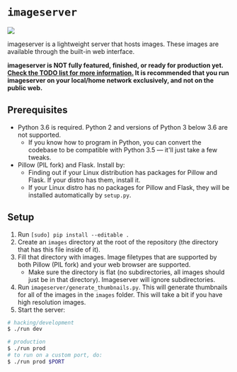 # `imageserver`

![](https://i.imgur.com/VMTONmw.gif)

imageserver is a lightweight server that hosts images. These images are
available through the built-in web interface.

**imageserver is NOT fully featured, finished, or ready for production yet.
[Check the TODO list for more
information.](https://github.com/sliceofcode/imageserver/blob/master/TODO.md)
It is recommended that you run imageserver on your local/home network
exclusively, and not on the public web.**

## Prerequisites

- Python 3.6 is required. Python 2 and versions of Python 3 below 3.6 are
  not supported.
  - If you know how to program in Python, you can convert the codebase to
    be compatible with Python 3.5 &mdash; it'll just take a few tweaks.
- Pillow (PIL fork) and Flask. Install by:
  - Finding out if your Linux distribution has packages for Pillow and
    Flask. If your distro has them, install it.
  - If your Linux distro has no packages for Pillow and Flask, they will be
    installed automatically by `setup.py`.

## Setup

1. Run `[sudo] pip install --editable .`
2. Create an `images` directory at the root of the repository (the
   directory that has this file inside of it).
3. Fill that directory with images. Image filetypes that are supported by
   both Pillow (PIL fork) and your web browser are supported.
   - Make sure the directory is flat (no subdirectories, all images should
     just be in that directory). Imageserver will ignore subdirectories.
4. Run `imageserver/generate_thumbnails.py`. This will generate thumbnails
   for all of the images in the `images` folder. This will take a bit if
   you have high resolution images.
5. Start the server:

```sh
# hacking/development
$ ./run dev

# production
$ ./run prod
# to run on a custom port, do:
$ ./run prod $PORT
```
